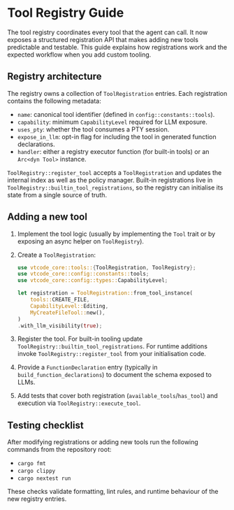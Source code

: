 # Tool Registry Guide

The tool registry coordinates every tool that the agent can call. It now exposes a
structured registration API that makes adding new tools predictable and testable.
This guide explains how registrations work and the expected workflow when you add
custom tooling.

## Registry architecture

The registry owns a collection of `ToolRegistration` entries. Each registration
contains the following metadata:

-   `name`: canonical tool identifier (defined in `config::constants::tools`).
-   `capability`: minimum `CapabilityLevel` required for LLM exposure.
-   `uses_pty`: whether the tool consumes a PTY session.
-   `expose_in_llm`: opt-in flag for including the tool in generated function
    declarations.
-   `handler`: either a registry executor function (for built-in tools) or an
    `Arc<dyn Tool>` instance.

`ToolRegistry::register_tool` accepts a `ToolRegistration` and updates the
internal index as well as the policy manager. Built-in registrations live in
`ToolRegistry::builtin_tool_registrations`, so the registry can initialise its
state from a single source of truth.

## Adding a new tool

1.  Implement the tool logic (usually by implementing the `Tool` trait or by
    exposing an async helper on `ToolRegistry`).
2.  Create a `ToolRegistration`:

    ```rust
    use vtcode_core::tools::{ToolRegistration, ToolRegistry};
    use vtcode_core::config::constants::tools;
    use vtcode_core::config::types::CapabilityLevel;

    let registration = ToolRegistration::from_tool_instance(
        tools::CREATE_FILE,
        CapabilityLevel::Editing,
        MyCreateFileTool::new(),
    )
    .with_llm_visibility(true);
    ```

3.  Register the tool. For built-in tooling update
    `ToolRegistry::builtin_tool_registrations`. For runtime additions invoke
    `ToolRegistry::register_tool` from your initialisation code.
4.  Provide a `FunctionDeclaration` entry (typically in
    `build_function_declarations`) to document the schema exposed to LLMs.
5.  Add tests that cover both registration (`available_tools`/`has_tool`) and
    execution via `ToolRegistry::execute_tool`.

## Testing checklist

After modifying registrations or adding new tools run the following commands
from the repository root:

-   `cargo fmt`
-   `cargo clippy`
-   `cargo nextest run`

These checks validate formatting, lint rules, and runtime behaviour of the new
registry entries.
